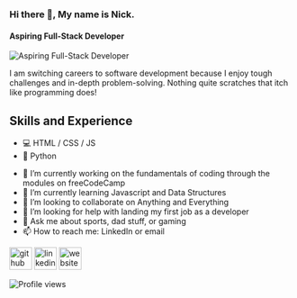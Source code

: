 ### Hi there 👋, My name is Nick. 
#### **Aspiring** Full-Stack Developer
![**Aspiring** Full-Stack Developer]([https://arturssmirnovs.github.io/github-profile-readme-generator/images/banner.png](https://www.google.com/imgres?imgurl=https%3A%2F%2Fmedia3.giphy.com%2Fmedia%2Fv1.Y2lkPTc5MGI3NjExbmd4ZXRnM3Rwemxqcms0MnFodGdyMDk4NW54cmt4M20zeDkzanA3cSZlcD12MV9naWZzX3NlYXJjaCZjdD1n%2FT8Dhl1KPyzRqU%2Fgiphy.gif&tbnid=ArqPGbudTQl6NM&vet=12ahUKEwj5x5qIkvr_AhV7l4kEHfzcD60QMygEegUIARDMAQ..i&imgrefurl=https%3A%2F%2Fgiphy.com%2Fexplore%2Fmonkey-typing&docid=LQbBj56UPyZMOM&w=250&h=172&q=monkey%20with%20computer%20gif&ved=2ahUKEwj5x5qIkvr_AhV7l4kEHfzcD60QMygEegUIARDMAQ))

I am switching careers to software development because I enjoy tough challenges and in-depth problem-solving. Nothing quite scratches that itch like programming does!

## Skills and Experience
* 💻 HTML / CSS / JS 
* 🐍 Python

- 🔭 I’m currently working on the fundamentals of coding through the modules on freeCodeCamp 
- 🌱 I’m currently learning Javascript and Data Structures 
- 👯 I’m looking to collaborate on Anything and Everything 
- 🤔 I’m looking for help with landing my first job as a developer 
- 💬 Ask me about sports, dad stuff, or gaming 
- 📫 How to reach me: LinkedIn or email 


[<img src='https://cdn.jsdelivr.net/npm/simple-icons@3.0.1/icons/github.svg' alt='github' height='40'>](https://github.com/nick-register)  [<img src='https://cdn.jsdelivr.net/npm/simple-icons@3.0.1/icons/linkedin.svg' alt='linkedin' height='40'>](https://www.linkedin.com/in/nick-register-47a393127/)  [<img src='https://cdn.jsdelivr.net/npm/simple-icons@3.0.1/icons/icloud.svg' alt='website' height='40'>](https://nick-register.github.io/)  

![Profile views](https://gpvc.arturio.dev/nick-register)  

